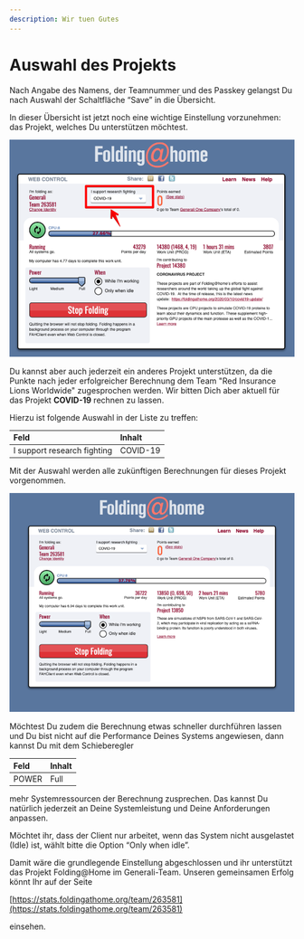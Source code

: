 ```yaml
---
description: Wir tuen Gutes
---
```


# Auswahl des Projekts

Nach Angabe des Namens, der Teamnummer und des Passkey gelangst Du nach Auswahl der Schaltfläche “Save” in die Übersicht. 

In dieser Übersicht ist jetzt noch eine wichtige Einstellung vorzunehmen: das Projekt, welches Du unterstützen möchtest.

![](../.gitbook/assets/img3.de.png)

Du kannst aber auch jederzeit ein anderes Projekt unterstützen, da die Punkte nach jeder erfolgreicher Berechnung dem Team "Red Insurance Lions Worldwide" zugesprochen werden. Wir bitten Dich aber aktuell für das Projekt **COVID-19** rechnen zu lassen.

Hierzu ist folgende Auswahl in der Liste zu treffen:

| Feld | Inhalt |
| :--- | :--- |
| I support research fighting | COVID-19 |

Mit der Auswahl werden alle zukünftigen Berechnungen für dieses Projekt vorgenommen. 

![](../.gitbook/assets/img4.de.png)

Möchtest Du zudem die Berechnung etwas schneller durchführen lassen und Du bist nicht auf die Performance Deines Systems angewiesen, dann kannst Du mit dem Schieberegler

| **Feld** | Inhalt |
| :--- | :--- |
| POWER | Full |

mehr Systemressourcen der Berechnung zusprechen. Das kannst Du natürlich jederzeit an Deine Systemleistung und Deine Anforderungen anpassen.

Möchtet ihr, dass der Client nur arbeitet, wenn das System nicht ausgelastet \(Idle\) ist, wählt bitte die Option “Only when idle”.

Damit wäre die grundlegende Einstellung abgeschlossen und ihr unterstützt das Projekt Folding@Home im Generali-Team. Unseren gemeinsamen Erfolg könnt Ihr auf der Seite

[https://stats.foldingathome.org/team/263581](https://stats.foldingathome.org/team/263581)

einsehen.

